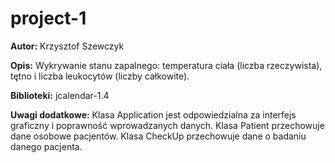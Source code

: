 # project-1

**Autor:** Krzysztof Szewczyk

**Opis:** Wykrywanie stanu zapalnego: temperatura ciała (liczba rzeczywista), tętno i liczba leukocytów (liczby całkowite).

**Biblioteki:** jcalendar-1.4

**Uwagi dodatkowe:** Klasa Application jest odpowiedzialna za interfejs graficzny i poprawność wprowadzanych danych.
					 Klasa Patient przechowuje dane osobowe pacjentów.
					 Klasa CheckUp przechowuje dane o badaniu danego pacjenta.

